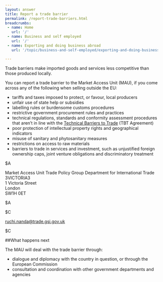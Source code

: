 ```yaml
---
layout: answer
title: Report a trade barrier
permalink: /report-trade-barriers.html
breadcrumbs:
 - name: Home
   url: '/'
 - name: Business and self employed
   url: '/'
 - name: Exporting and doing business abroad
   url: '/topic/business-and-self-employed/exporting-and-doing-business-abroad.html'

---
```


Trade barriers make imported goods and services less competitive than those produced locally. 

You can report a trade barrier to the Market Access Unit (MAU), if you come across any of the following when selling outside the EU:

- tariffs and taxes imposed to protect, or favour, local producers
- unfair use of state help or subsidies
- labelling rules or burdensome customs procedures
- restrictive government procurement rules and practices
- technical regulations, standards and conformity assessment procedures that aren’t in line with the [Technical Barriers to Trade](https://www.wto.org/english/tratop_e/tbt_e/tbt_e.htm) (TBT Agreement)
- poor protection of intellectual property rights and geographical indicators
- misuse of sanitary and phytosanitary measures
- restrictions on access to raw materials
- barriers to trade in services and investment, such as unjustified foreign ownership caps, joint venture obligations and discriminatory treatment

$A

Market Access Unit
Trade Policy Group
Department for International Trade
3VICTORIA3   
1 Victoria Street   
London   
SW1H 0ET   

$A


$C

<ruchi.nanda@trade.gsi.gov.uk>

$C

##What happens next

The MAU will deal with the trade barrier through:

- dialogue and diplomacy with the country in question, or through the European Commission
- consultation and coordination with other government departments and agencies
